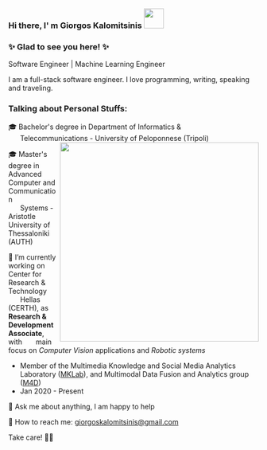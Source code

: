 ### Hi there, I' m Giorgos Kalomitsinis <img src="https://user-images.githubusercontent.com/80779522/144214217-49498e7e-6e8b-446e-a0f8-cfc71f8e4f59.gif" width="40" />

### ✨ Glad to see you here! ✨

Software Engineer | Machine Learning Engineer

I am a full-stack software engineer. I love programming, writing, speaking and traveling.

### Talking about Personal Stuffs: 

🎓 Bachelor's degree in Department of Informatics &  
&nbsp;&nbsp;&nbsp;&nbsp;&nbsp;&nbsp;Telecommunications - University of Peloponnese (Tripoli) <img align="right" src="https://user-images.githubusercontent.com/80779522/144221644-a873830d-6ce8-4221-975a-e05c7fb6319a.gif" width="400"/>

🎓 Master's degree in Advanced Computer and Communication  
&nbsp;&nbsp;&nbsp;&nbsp;&nbsp;&nbsp;Systems - Aristotle University of Thessaloniki (AUTH)

🔭 I’m currently working on Center for Research & Technology &nbsp;&nbsp;&nbsp;&nbsp;&nbsp;&nbsp;Hellas (CERTH), as __Research & Development Associate__, with &nbsp;&nbsp;&nbsp;&nbsp;&nbsp;&nbsp;main focus on _Computer Vision_ applications and _Robotic systems_  
   * Member of the Multimedia Knowledge and Social Media Analytics Laboratory ([MKLab](https://mklab.iti.gr)), and Multimodal Data Fusion and Analytics group ([M4D](https://m4d.iti.gr))    
   * Jan 2020 - Present

💬 Ask me about anything, I am happy to help

📧 How to reach me: giorgoskalomitsinis@gmail.com

Take care! 👊💪 

<!-- 

this is a normal line of text
  * this is the first level of bullet points, made up of <space><space>*<space>
    * this is more indented, composed of <space><space><space><space>*<space> -->
  
  
<!-- 
**georgios-kalomitsinis/georgios-kalomitsinis** is a ✨ _special_ ✨ repository because its `README.md` (this file) appears on your GitHub profile.


- 🔭 I’m currently working on ...
- 🌱 I’m currently learning ...
- 👯 I’m looking to collaborate on ...
- 🤔 I’m looking for help with ...
- 💬 Ask me about ...
- 📫 How to reach me: ...
- 😄 Pronouns: ...
- ⚡ Fun fact: ...
-->
